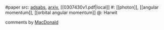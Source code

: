 #paper 
src: [adsabs](https://ui.adsabs.harvard.edu/abs/2003ApJ...597.1266H/abstract), [arxiv](https://arxiv.org/abs/astro-ph/0307430), [[0307430v1.pdf|local]] 
#: [[photon]], [[angular momentum]], [[orbital angular momentum]] 
@: Harwit 

comments by [MacDonald](https://sites.psu.edu/seticourse/2018/03/28/spin-er-up-and-call-it-alien/) 

